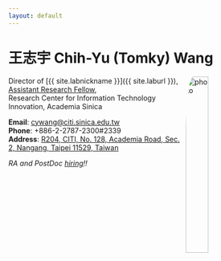 ```yaml
---
layout: default
---
```

# 王志宇 Chih-Yu (Tomky) Wang
<img src="../img/cywang_small.jpg" alt="photo" width="30%" style="max-width:230px;float:right;border-radius: 10%;" />

Director of [{{ site.labnickname }}]({{ site.laburl }}),  
[Assistant Research Fellow](http://www.citi.sinica.edu.tw/pages/cywang/index_zh.html),  
Research Center for Information Technology Innovation, Academia Sinica  

**Email**: <cywang@citi.sinica.edu.tw>  
**Phone**: +886-2-2787-2300#2339  
**Address**: [R204, CITI, No. 128, Academia Road, Sec. 2, Nangang, Taipei 11529, Taiwan](https://www.google.com.tw/maps/@25.0419578,121.6152897,20z)

*RA and PostDoc [hiring](recruit/)!!*
